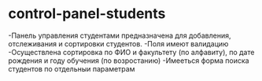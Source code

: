 # control-panel-students

-Панель управления студентами предназначена для добавления, отслеживания и сортировки студентов.
-Поля имеют валидацию
-Осуществлена сортировка по ФИО и факультету (по алфавиту), по дате рождения и году обучения (по возростанию)
-Имееться форма поиска студентов по отдельныи параметрам 
